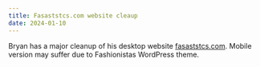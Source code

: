 ```yaml
---
title: Fasaststcs.com website cleaup
date: 2024-01-10
---
```

Bryan has a major cleanup of his desktop website  [fasaststcs.com](https://fasaststcs.com). Mobile version may suffer due to Fashionistas WordPress theme.